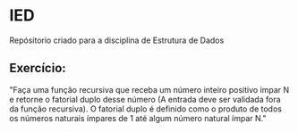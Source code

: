# IED

Repósitorio criado para a disciplina de Estrutura de Dados

## Exercício:
"Faça uma função recursiva que receba um número inteiro positivo ímpar N e retorne o fatorial duplo
desse número (A entrada deve ser validada fora da função recursiva). O fatorial duplo é definido como o
produto de todos os números naturais ímpares de 1 até algum número natural ímpar N."
